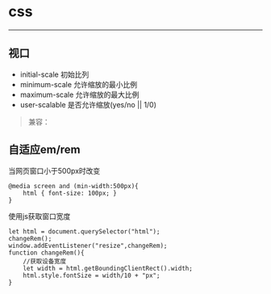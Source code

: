 # css

---

## 视口
> <meta name="viewport" content="width=device-width initial-scale=1 minimum-scale=1 aximum-scale=1 user-scalable=no">

- initial-scale 初始比列
- minimum-scale 允许缩放的最小比例
- maximum-scale 允许缩放的最大比例
- user-scalable 是否允许缩放(yes/no || 1/0)

> 兼容：<meta http-equiv="X-UA-Compatible" content="IE=edge,chrome=1">

## 自适应em/rem
当网页窗口小于500px时改变

```
@media screen and (min-width:500px){
    html { font-size: 100px; }
}
```

使用js获取窗口宽度

```
let html = document.querySelector("html");
changeRem();
window.addEventListener("resize",changeRem);
function changeRem(){
    //获取设备宽度
    let width = html.getBoundingClientRect().width;
    html.style.fontSize = width/10 + "px";
}
```


